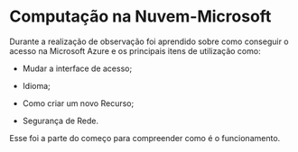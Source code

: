 
# Computação na Nuvem-Microsoft


<p>Durante a realização de observação foi aprendido sobre como conseguir o acesso na Microsoft Azure e os principais itens de utilização como:</p>

- Mudar a interface de acesso;

- Idioma;

- Como criar um novo Recurso;

- Segurança de Rede.


<p>Esse foi a parte do começo para compreender como é o funcionamento.</p>
